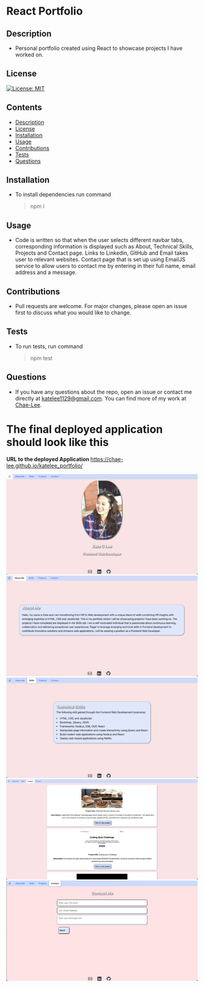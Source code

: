 # React Portfolio

## Description

- Personal portfolio created using React to showcase projects I have worked on.

## License

[![License: MIT](https://img.shields.io/badge/License-MIT-yellow.svg)](https://opensource.org/licenses/MIT)

## Contents

- [Description](#description)
- [License](#license)
- [Installation](#installation)
- [Usage](#usage)
- [Contributions](#contributions)
- [Tests](#tests)
- [Questions](#questions)

## Installation

- To install dependencies run command
  > npm i

## Usage

- Code is written so that when the user selects different navbar tabs, corresponding information is displayed such as About, Technical Skills, Projects and Contact page. Links to Linkedin, GitHub and Email takes user to relevant websites. Contact page that is set up using EmailJS service to allow users to contact me by entering in their full name, email address and a message.

## Contributions

- Pull requests are welcome. For major changes, please open an issue first to discuss what you would like to change.

## Tests

- To run tests, run command
  > npm test

## Questions

- If you have any questions about the repo, open an issue or contact me directly at katelee1129@gmail.com. You can find more of my work at [Chae-Lee](https://github.com/Chae-Lee).

# The final deployed application should look like this

<b> URL to the deployed Application </b>
https://chae-lee.github.io/katelee_portfolio/

![Screenshots of portfolio page](./public/images/home.png)
![Screenshots of portfolio page](./public/images/aboutMe.png)
![Screenshots of portfolio page](./public/images/skills.png)
![Screenshots of portfolio page](./public/images/projects.png)
![Screenshots of portfolio page](./public/images/contacts.png)
